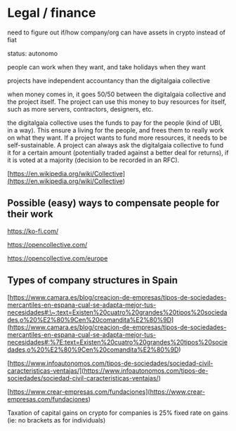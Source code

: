 
# Legal / finance

need to figure out if/how company/org can have assets in crypto instead of fiat

status: autonomo<br>

people can work when they want, and take holidays when they want

projects have independent accountancy than the digitalgaia collective<br>

when money comes in, it goes 50/50 between the digitalgaia collective and the project itself. The project can use this money to buy resources for itself, such as more servers, contractors, designers, etc.<br>

the digitalgaia collective uses the funds to pay for the people (kind of UBI, in a way). This ensure a living for the people, and frees them to really work on what they want. If a project wants to fund more resources, it needs to be self-sustainable. A project can always ask the digitalgaia collective to fund it for a certain amount (potentially traded against a better deal for returns), if it is voted at a majority (decision to be recorded in an RFC).

[https://en.wikipedia.org/wiki/Collective](<https://en.wikipedia.org/wiki/Collective>)

## Possible (easy) ways to compensate people for their work

<https://ko-fi.com/>

<https://opencollective.com/>

<https://opencollective.com/europe>



## Types of company structures in Spain

[https://www.camara.es/blog/creacion-de-empresas/tipos-de-sociedades-mercantiles-en-espana-cual-se-adapta-mejor-tus-necesidades#:\~:text=Existen%20cuatro%20grandes%20tipos%20sociedades,o%20%E2%80%9Cen%20comandita%E2%80%9D](<https://www.camara.es/blog/creacion-de-empresas/tipos-de-sociedades-mercantiles-en-espana-cual-se-adapta-mejor-tus-necesidades#:%7E:text=Existen%20cuatro%20grandes%20tipos%20sociedades,o%20%E2%80%9Cen%20comandita%E2%80%9D>)

[https://www.infoautonomos.com/tipos-de-sociedades/sociedad-civil-caracteristicas-ventajas/](<https://www.infoautonomos.com/tipos-de-sociedades/sociedad-civil-caracteristicas-ventajas/>)

[https://www.crear-empresas.com/fundaciones](<https://www.crear-empresas.com/fundaciones>)



Taxation of capital gains on crypto for companies is 25% fixed rate on gains (ie: no brackets as for individuals)
